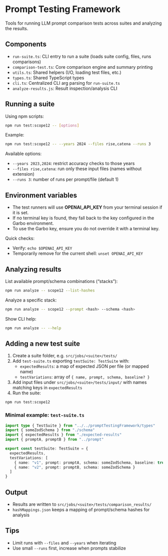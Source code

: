 # Prompt Testing Framework

Tools for running LLM prompt comparison tests across suites and analyzing the results.

## Components
- `run-suite.ts`: CLI entry to run a suite (loads suite config, files, runs comparisons)
- `comparison-test.ts`: Core comparison engine and summary printing
- `utils.ts`: Shared helpers (I/O, loading test files, etc.)
- `types.ts`: Shared TypeScript types
- `cli.ts`: Centralized CLI arg parsing for `run-suite.ts`
- `analyze-results.js`: Result inspection/analysis CLI

## Running a suite
Using npm scripts:
```bash
npm run test:scope12 -- [options]
```
Example:
```bash
npm run test:scope12 -- --years 2024 --files rise,catena --runs 3
```

Available options:
- `--years 2023,2024`: restrict accuracy checks to those years
- `--files rise,catena`: run only these input files (names without extension)
- `--runs 3`: number of runs per prompt/file (default 1)

## Environment variables
- The test runners will use **OPENAI_API_KEY** from your terminal session if it is set.
- If no terminal key is found, they fall back to the key configured in the Garbo environment.
- To use the Garbo key, ensure you do not override it with a terminal key.

Quick checks:
- Verify: `echo $OPENAI_API_KEY`
- Temporarily remove for the current shell: `unset OPENAI_API_KEY`

## Analyzing results
List available prompt/schema combinations (“stacks”):
```bash
npm run analyze -- scope12 --list-hashes
```
Analyze a specific stack:
```bash
npm run analyze -- scope12 --prompt <hash> --schema <hash>
```
Show CLI help:
```bash
npm run analyze -- --help
```

## Adding a new test suite
1. Create a suite folder, e.g. `src/jobs/<suite>/tests/`
2. Add `test-suite.ts` exporting `testSuite: TestSuite` with:
   - `expectedResults`: a map of expected JSON per file (or mapped name)
   - `testVariations`: array of `{ name, prompt, schema, baseline? }`
3. Add input files under `src/jobs/<suite>/tests/input/` with names matching keys in `expectedResults`
4. Run the suite:
```bash
npm run test:scope12
```

### Minimal example: `test-suite.ts`
```ts
import type { TestSuite } from "../../promptTestingFramework/types"
import { someZodSchema } from "./schema"
import { expectedResults } from "./expected-results"
import { promptA, promptB } from "../prompt"

export const testSuite: TestSuite = {
  expectedResults,
  testVariations: [
    { name: "v1", prompt: promptA, schema: someZodSchema, baseline: true },
    { name: "v2", prompt: promptB, schema: someZodSchema }
  ]
}
```

## Output
- Results are written to `src/jobs/<suite>/tests/comparison_results/`
- `hashMappings.json` keeps a mapping of prompt/schema hashes for analysis

## Tips
- Limit runs with `--files` and `--years` when iterating
- Use small `--runs` first, increase when prompts stabilize
